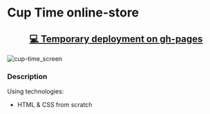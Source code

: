 # Cup Time online-store

<h2 align="center"><a href="https://pesukarhutg.github.io/react-cuptime/" target="_blank">💻 Temporary deployment on gh-pages</a></h2>

![cup-time_screen](https://github.com/user-attachments/assets/fe869f1d-221b-48c6-af77-76393ae714f1)

### Description

Using technologies:

- HTML & CSS from scratch
